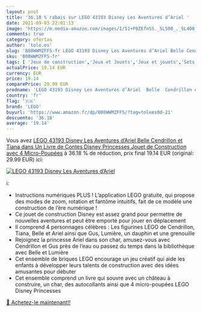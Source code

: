 ```yaml
---
layout: post
title: '36.18 % rabais sur LEGO 43193 Disney Les Aventures d’Ariel '
date: 2021-09-03 22:01:13
image: 'https://m.media-amazon.com/images/I/51+P0ZEfnSS._SL500_._SL400_.jpg'
comments: true
category: ofertas
author: 'tole.es'
slug: 'B08WWMZFFS-fr LEGO 43193 Disney Les Aventures d’Ariel Belle Cendrillon...'
sku: 'B08WWMZFFS-fr'
tags: [ 'Jeux de construction','Jeux et Jouets','Jeux et jouets','Sets de jeux de construction','lego', ]
actualPrice: 19.14 EUR
currency: EUR
price: 19.14
comparePrice: 29.99 EUR
prodname: 'LEGO 43193 Disney Les Aventures d’Ariel  Belle  Cendrillon et Tiana dans Un Livre de Contes  Disney Princesses  Jouet de Construction avec 4 Micro-Poupées'
country: 'fr'
flag: '🇫🇷'
brand: 'LEGO'
buyurl: 'https://www.amazon.fr/dp/B08WWMZFFS/?tag=tolees0d-21'
descuento: '36.18'
average: '19.14'
---
```


Vous avez [LEGO 43193 Disney Les Aventures d’Ariel  Belle  Cendrillon et Tiana dans Un Livre de Contes  Disney Princesses  Jouet de Construction avec 4 Micro-Poupées](https://www.amazon.fr/dp/B08WWMZFFS/?tag=tolees0d-21)  à  36.18 % de réduction, prix final  19.14 EUR (original: 29.99 EUR) ici:

[![LEGO 43193 Disney Les Aventures d’Ariel ](https://m.media-amazon.com/images/I/51+P0ZEfnSS._SL500_._SL400_.jpg)](https://www.amazon.fr/dp/B08WWMZFFS/?tag=tolees0d-21)

ℹ️:

- Instructions numériques PLUS ! L’application LEGO gratuite, qui propose des modes de zoom, rotation et fantôme intuitifs, fait de ce modèle une construction de l’ère numérique !
- Ce jouet de construction Disney est assez grand pour permettre de nouvelles aventures et peut être emporté pour jouer en déplacement
- Il comprend 4 personnages célèbres : Les figurines LEGO de Cendrillon, Tiana, Belle et Ariel ainsi que Gus, Lumière, un dauphin et une grenouille
- Rejoignez la princesse Ariel dans son char, amusez-vous avec Cendrillon et Gus près de l’eau ou passez du temps dans la bibliothèque avec Belle et Lumière
- Cet ensemble de briques LEGO encourage un jeu créatif qui aide les enfants à développer leurs talents de construction avec des idées amusantes pour débuter
- Cet ensemble comprend un livre qui souvre avec un château à construire, un char, des autocollants ainsi que 4 micro-poupées LEGO Disney Princesses

[🛒 Achetez-le maintenant!!](https://www.amazon.fr/dp/B08WWMZFFS/?tag=tolees0d-21)
